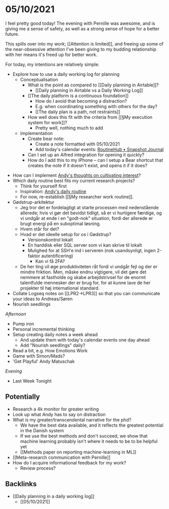 # 05/10/2021
I feel pretty good today! The evening with Pernille was awesome, and is giving me a sense of safety, as well as a strong sense of hope for a better future.

This spills over into my work; [[Attention is limited]], and freeing up some of the near-obsessive attention I've been giving to my budding relationship with her means it's freed up for better work.

For today, my intentions are relatively simple.

* Explore how to use a daily working log for planning
	* Conceptualisation
		- What is the point as compared to [[Daily planning in Airtable]]?
			* [[Daily planning in Airtable vs a Daily Working Log]]
		- [[The daily platform is a continuous foundation]]
			* How do I avoid that becoming a distraction?
			* E.g. when coordinating something with others for the day?
			* [[The daily plan is a path, not restraints]]
		- How well does this fit with the criteria from [[§My execution system for work]]?
			* Pretty well, nothing much to add
	* Implementation
		* Create bear note: 
			* Create a note formatted with 05/10/2021
			* Add today's calendar events: [RoutineHub • Snapshot Journal](https://routinehub.co/shortcut/1741/)
		- Can I set up an Alfred integration for opening it quickly?
		* How do I add this to my iPhone – can I setup a Bear shortcut that creates the note if it doesn't exist, and opens it if it does?
- How can I implement [Andy's thoughts on cultivating interest](https://notes.andymatuschak.org/z3ruCqbkUjU7U8MD5gaMjzmJV4GuENJ3ie1LP)?
- Which daily routine best fits my current research projects?
	* Think for yourself first
	* Inspiration: [Andy's daily routine](https://notes.andymatuschak.org/My_daily_routine?stackedNotes=z28QkpK3vRKQTacjFDfGYBhCXHqHuVWJzny9&stackedNotes=z7siWbcGHbJ9ZsBcerhdUFgQNq7zMtnh1j72z)
	* For now, re-establish [[§My researcher work routine]].
- Gødstrup-arkitektur
	* Jeg tror det er fordelagtigt at starte processen med nedenstående allerede; hvis vi gør det bevidst tidligt, så er vi hurtigere færdige, og vi undgår at ende i en "godt-nok" situation, fordi der allerede er brugt energi på en suboptimal løsning. 
	* Hvem står for det?
	* Hvad er det ideelle setup for os i Gødstrup?
		* Versionskontrol lokalt
		* En harddisk eller SQL server som vi kan skrive til lokalt
		* Mulighed for at SSH'e ind i serveren (nok usandsynligt, ingen 2-faktor autentificering)
			* Kan vi få 2FA?
	* De her ting vil øge produktiviteten råt fordi vi undgår fejl og der er mindre friktion. Men, måske endnu vigtigere, vil det gøre det nemmere at fastholde og skabe arbejdstrivsel for de enormt talentfulde mennesker der er brug for, for at kunne lave de her projekter til høj international standard. 
- Collate Logseq notes on [[LPR2->LPR3]] so that you can communicate your ideas to Andreas/Søren
- Nourish seedlings

*Afternoon*
* Pump iron
* Personal incremental thinking
* Setup creating daily notes a week ahead
	* And update them with today's calendar events one day ahead
	* Add "Nourish seedlings" daily?
* Read a bit, e.g. How Emotions Work
* Game with Simon/Mads?
* 'Get Playful' Andy Matuschak 

*Evening*
* Last Week Tonight

## Potentially
* Research a 4k monitor for greater writing
* Look up what Andy has to say on distraction
* What is my greater/transcendental narrative for the phd?
	* We have the best data available, and it reflects the greatest potential in the Danish system
	* If we use the best methods and don't succeed, we show that machine learning probably isn't where it needs to be to be helpful yet
	* [[Methods paper on reporting machine-learning in ML]]
* [[Meta-research communication with Pernille]]
* How do I acquire informational feedback for my work?
	* Review process?

## Backlinks
* [[Daily planning in a daily working log]]
	* [[05/10/2021]]

<!-- {BearID:772C59C2-8AF1-45FA-A87B-F52C6FEA7EC0-43384-000000A0326EA058} -->
